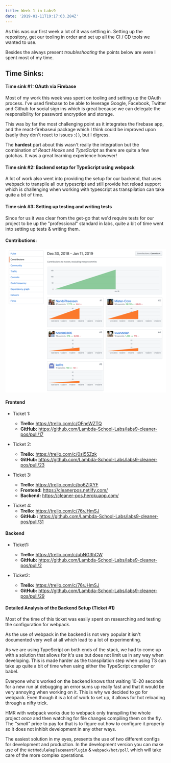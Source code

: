 ```yaml
---
title: Week 1 in Labs9
date: '2019-01-11T19:17:03.284Z'
---
```


As this was our first week a lot of it was settling in. Setting up the repository,
get our tooling in order and set up all the CI / CD tools we wanted to use.

Besides the always present _troubleshooting_ the points below are were I spent most of my time.

## Time Sinks:

#### Time sink #1: OAuth via Firebase

Most of my work this week was spent on tooling and setting up the OAuth process.
I've used firebase to be able to leverage Google, Facebook, Twitter and Github for social sign ins
which is great because we can delegate the responsibility for password encryption and storage.

This was by far the most challenging point as it integrates the firebase app, and the react-firebaseui
package which I think could be improved upon (sadly they don't react to issues :( ),
but I digress.

The **hardest** part about this wasn't really the integration but the combination of _React Hooks_ and _TypeScript_
as there are quite a few gotchas. It was a great learning experience however!

#### Time sink #2: Backend setup for TypeScript using webpack

A lot of work also went into providing the setup for our backend, that uses webpack to transpile
all our typescript and still provide hot reload support which is challenging when working with
typescript as transpilation can take quite a bit of time.

#### Time sink #3: Setting up testing and writing tests

Since for us it was clear from the get-go that we'd require tests for our project to be up the "professional"
standard in labs, quite a bit of time went into setting up tests & writing them.

#### Contributions:

![Contribution Graph of the cleaner-pos team](./Github-Contributions.jpg)

#### Frontend

- Ticket 1:

  - **Trello:** https://trello.com/c/OFneWZTQ
  - **GitHub:** https://github.com/Lambda-School-Labs/labs9-cleaner-pos/pull/17

- Ticket 2:

  - **Trello:** https://trello.com/c/0sI55Zzk
  - **GitHub:** https://github.com/Lambda-School-Labs/labs9-cleaner-pos/pull/23

- Ticket 3:
  - **Trello:** https://trello.com/c/bo6ZIXYF
  - **Frontend:** https://cleanerpos.netlify.com/
  - **Backend:** https://cleaner-pos.herokuapp.com/

* Ticket 4:
  - **Trello:** https://trello.com/c/76rJHmSJ
  - **GitHub :** https://github.com/Lambda-School-Labs/labs9-cleaner-pos/pull/31

#### Backend

- Ticket1:

  - **Trello:** https://trello.com/c/ubNG3hCW
  - **GitHub:** https://github.com/Lambda-School-Labs/labs9-cleaner-pos/pull/2

- Ticket2:
  - **Trello:** https://trello.com/c/76rJHmSJ
  - **GitHub:** https://github.com/Lambda-School-Labs/labs9-cleaner-pos/pull/29

#### Detailed Analysis of the Backend Setup (Ticket #1)

Most of the time of this ticket was easily spent on researching and testing the configuration for webpack.

As the use of webpack in the backend is not very popular it isn't documented very well at all which lead to a lot
of experimenting.

As we are using TypeScript on both ends of the stack, we had to come up with a solution that allows for it's use
but does not limit us in any way when developing. This is made harder as the transpilation step when using TS can
take up quite a bit of time when using either the TypeScript compiler or babel.

Everyone who's worked on the backend knows that waiting 10-20 seconds for a new run at debugging an error sums up really fast
and that it would be very annoying when working on it. This is why we decided to go for webpack.
Even though it is a lot of work to set up, it allows for hot reloading through a nifty trick.

HMR with webpack works due to webpack only transpiling the whole project _once_ and then watching for file changes compiling them on the fly.
The _"small"_ price to pay for that is to figure out how to configure it properly so it does not inhibit development in any other ways.

The easiest solution in my eyes, presents the use of two different configs for development and production.
In the development version you can make use of the `HotModuleReplacementPlugin` & `webpack/hot/poll` which will take care of the more
complex operations.
